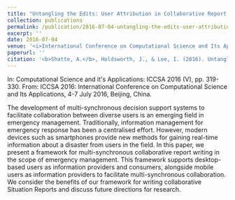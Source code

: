 ```yaml
---
title: "Untangling the Edits: User Attribution in Collaborative Report Writing for Emergency Management"
collection: publications
permalink: /publication/2016-07-04-untangling-the-edits-user-attribution-in-collaborative-report-writing-for-emergency-management
excerpt: ''
date: 2016-07-04
venue: '<i>International Conference on Computational Science and Its Applications</i>'
paperurl: ''
citation: '<b>Shatte, A.</b>, Holdsworth, J., & Lee, I. (2016). Untangling the edits: user attribution in collaborative report writing for emergency management. <i>Proceedings of the 26th Australasian Conference on Information Systems (ACIS)</i>, 30 November - 4 December 2015, Adelaide, SA, Australia.'
---
```


In: Computational Science and it's           Applications: ICCSA 2016 (V), pp. 319-330. From: ICCSA 2016: International Conference on            Computational Science and Its Applications, 4-7 July 2016, Beijing, China. 

The development of multi-synchronous decision support systems to facilitate collaboration between diverse users is an emerging field in emergency management. Traditionally, information management for emergency response has been a centralised effort. However, modern devices such as smartphones provide new methods for gaining real-time information about a disaster from users in the field. In this paper, we present a framework for multi-synchronous collaborative report writing in the scope of emergency management. This framework supports desktop-based users as information providers and consumers, alongside mobile users as information providers to facilitate multi-synchronous collaboration. We consider the benefits of our framework for writing collaborative Situation Reports and discuss future directions for research.

<!---This paper is about the number 3. The number 4 is left for future work.--->

<!---[Download paper here](http://academicpages.github.io/files/paper3.pdf)--->

<!---Recommended citation: Your Name, You. (2015). "Paper Title Number 3." <i>Journal 1</i>. 1(3).--->
